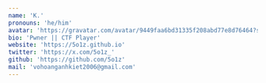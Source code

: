 ```yaml
---
name: 'K.'
pronouns: 'he/him'
avatar: 'https://gravatar.com/avatar/9449faa6bd31335f208abd77e8d76464?size=256'
bio: 'Pwner || CTF Player'
website: 'https://5o1z.github.io'
twitter: 'https://x.com/5o1z_'
github: 'https://github.com/5o1z'
mail: 'vohoanganhkiet2006@gmail.com'
---
```

